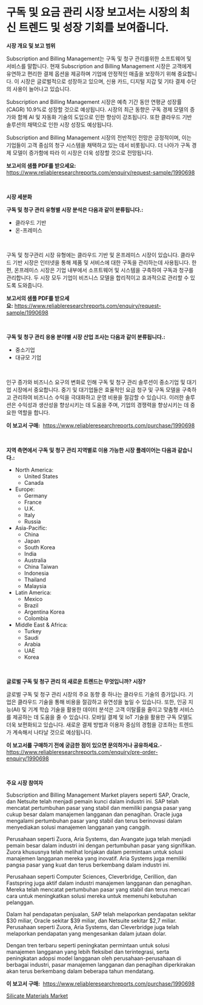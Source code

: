 <p><h1>구독 및 요금 관리 시장 보고서는 시장의 최신 트렌드 및 성장 기회를 보여줍니다.</h1></p><p><strong>시장 개요 및 보고 범위</strong></p>
<p><p>Subscription and Billing Management는 구독 및 청구 관리를위한 소프트웨어 및 서비스를 말합니다. 현재 Subscription and Billing Management 시장은 고객에게 유연하고 편리한 결제 옵션을 제공하며 기업에 안정적인 매출을 보장하기 위해 중요합니다. 이 시장은 글로벌적으로 성장하고 있으며, 신용 카드, 디지털 지갑 및 기타 결제 수단의 사용이 늘어나고 있습니다.</p><p>Subscription and Billing Management 시장은 예측 기간 동안 연평균 성장률(CAGR) 10.9%로 성장할 것으로 예상됩니다. 시장의 최근 동향은 구독 경제 모델의 증가와 함께 AI 및 자동화 기술의 도입으로 인한 향상이 강조됩니다. 또한 클라우드 기반 솔루션의 채택으로 인한 시장 성장도 예상됩니다.</p><p>Subscription and Billing Management 시장의 전반적인 전망은 긍정적이며, 이는 기업들이 고객 중심의 청구 시스템을 채택하고 있는 데서 비롯됩니다. 더 나아가 구독 경제 모델이 증가함에 따라 이 시장은 더욱 성장할 것으로 전망됩니다.</p></p>
<p><strong>보고서의 샘플 PDF를 받으세요:</strong> <a href="https://www.reliableresearchreports.com/enquiry/request-sample/1990698">https://www.reliableresearchreports.com/enquiry/request-sample/1990698</a></p>
<p>&nbsp;</p>
<p><strong>시장 세분화</strong></p>
<p><strong>구독 및 청구 관리 유형별 시장 분석은 다음과 같이 분류됩니다.:</strong></p>
<p><ul><li>클라우드 기반</li><li>온-프레미스</li></ul></p>
<p>&nbsp;</p>
<p><p>구독 및 청구관리 시장 유형에는 클라우드 기반 및 온프레미스 시장이 있습니다. 클라우드 기반 시장은 인터넷을 통해 제품 및 서비스에 대한 구독을 관리하는데 사용됩니다. 한편, 온프레미스 시장은 기업 내부에서 소프트웨어 및 시스템을 구축하여 구독과 청구를 관리합니다. 두 시장 모두 기업이 비즈니스 모델을 합리적이고 효과적으로 관리할 수 있도록 도와줍니다.</p></p>
<p><strong>보고서의 샘플 PDF를 받으세요:</strong>&nbsp;<a href="https://www.reliableresearchreports.com/enquiry/request-sample/1990698">https://www.reliableresearchreports.com/enquiry/request-sample/1990698</a></p>
<p>&nbsp;</p>
<p><strong> 구독 및 청구 관리 응용 분야별 시장 산업 조사는 다음과 같이 분류됩니다.:</strong></p>
<p><ul><li>중소기업</li><li>대규모 기업</li></ul></p>
<p>&nbsp;</p>
<p><p>인구 증가와 비즈니스 요구의 변화로 인해 구독 및 청구 관리 솔루션이 중소기업 및 대기업 시장에서 중요합니다. 중기 및 대기업들은 효율적인 요금 청구 및 구독 모델을 구축하고 관리하여 비즈니스 수익을 극대화하고 운영 비용을 절감할 수 있습니다. 이러한 솔루션은 수익성과 생산성을 향상시키는 데 도움을 주며, 기업의 경쟁력을 향상시키는 데 중요한 역할을 합니다.</p></p>
<p><strong>이 보고서 구매:</strong>&nbsp; <a href="https://www.reliableresearchreports.com/purchase/1990698">https://www.reliableresearchreports.com/purchase/1990698</a></p>
<p>&nbsp;</p>
<p><strong>지역 측면에서 구독 및 청구 관리 지역별로 이용 가능한 시장 플레이어는 다음과 같습니다.:</strong></p>
<p><ul>
    <li>
        North America:
        <ul>
            <li>United States</li>
            <li>Canada</li>
        </ul>
    </li>
    <li>
        Europe:
        <ul>
            <li>Germany</li>
            <li>France</li>
            <li>U.K.</li>
            <li>Italy</li>
            <li>Russia</li>
        </ul>
    </li>
    <li>
        Asia-Pacific:
        <ul>
            <li>China</li>
            <li>Japan</li>
            <li>South Korea</li>
            <li>India</li>
            <li>Australia</li>
            <li>China Taiwan</li>
            <li>Indonesia</li>
            <li>Thailand</li>
            <li>Malaysia</li>
        </ul>
    </li>
    <li>
        Latin America:
        <ul>
            <li>Mexico</li>
            <li>Brazil</li>
            <li>Argentina Korea</li>
            <li>Colombia</li>
        </ul>
    </li>
    <li>
        Middle East & Africa:
        <ul>
            <li>Turkey</li>
            <li>Saudi</li>
            <li>Arabia</li>
            <li>UAE</li>
            <li>Korea</li>
        </ul>
    </li>
    </ul></p>
<p>&nbsp;</p>
<p><strong>글로벌 구독 및 청구 관리 의 새로운 트렌드는 무엇입니까? 시장?</strong></p>
<p><p>글로벌 구독 및 청구 관리 시장의 주요 동향 중 하나는 클라우드 기술의 증가입니다. 기업은 클라우드 기술을 통해 비용을 절감하고 유연성을 높일 수 있습니다. 또한, 인공 지능(AI) 및 기계 학습 기술을 활용한 데이터 분석은 고객 이탈률을 줄이고 맞춤형 서비스를 제공하는 데 도움을 줄 수 있습니다. 모바일 결제 및 IoT 기술을 활용한 구독 모델도 더욱 보편화되고 있습니다. 새로운 결제 방법과 이용자 중심의 경험을 강조하는 트렌드가 계속해서 나타날 것으로 예상됩니다.</p></p>
<p><strong>이 보고서를 구매하기 전에 궁금한 점이 있으면 문의하거나 공유하세요.</strong>- <a href="https://www.reliableresearchreports.com/enquiry/pre-order-enquiry/1990698">https://www.reliableresearchreports.com/enquiry/pre-order-enquiry/1990698</a></p>
<p>&nbsp;</p>
<p><strong>주요 시장 참여자</strong></p>
<p><p>Subscription and Billing Management Market players seperti SAP, Oracle, dan Netsuite telah menjadi pemain kunci dalam industri ini. SAP telah mencatat pertumbuhan pasar yang stabil dan memiliki pangsa pasar yang cukup besar dalam manajemen langganan dan penagihan. Oracle juga mengalami pertumbuhan pasar yang stabil dan terus berinovasi dalam menyediakan solusi manajemen langganan yang canggih.</p><p>Perusahaan seperti Zuora, Aria Systems, dan Avangate juga telah menjadi pemain besar dalam industri ini dengan pertumbuhan pasar yang signifikan. Zuora khususnya telah melihat lonjakan dalam permintaan untuk solusi manajemen langganan mereka yang inovatif. Aria Systems juga memiliki pangsa pasar yang kuat dan terus berkembang dalam industri ini.</p><p>Perusahaan seperti Computer Sciences, Cleverbridge, Cerillion, dan Fastspring juga aktif dalam industri manajemen langganan dan penagihan. Mereka telah mencatat pertumbuhan pasar yang stabil dan terus mencari cara untuk meningkatkan solusi mereka untuk memenuhi kebutuhan pelanggan.</p><p>Dalam hal pendapatan penjualan, SAP telah melaporkan pendapatan sekitar $30 miliar, Oracle sekitar $39 miliar, dan Netsuite sekitar $2,7 miliar. Perusahaan seperti Zuora, Aria Systems, dan Cleverbridge juga telah melaporkan pendapatan yang mengesankan dalam jutaan dolar.</p><p>Dengan tren terbaru seperti peningkatan permintaan untuk solusi manajemen langganan yang lebih fleksibel dan terintegrasi, serta peningkatan adopsi model langganan oleh perusahaan-perusahaan di berbagai industri, pasar manajemen langganan dan penagihan diperkirakan akan terus berkembang dalam beberapa tahun mendatang.</p></p>
<p><strong>이 보고서 구매:</strong>&nbsp;&nbsp;<a href="https://www.reliableresearchreports.com/purchase/1990698">https://www.reliableresearchreports.com/purchase/1990698</a></p>
<p><p><a href="https://cautious-neon-760.notion.site/Silicate-Materials-Market-Size-Growth-and-Forecast-from-2024-2031-65ebb0e556ef4289b78f2389965e80b3">Silicate Materials Market</a></p></p>
